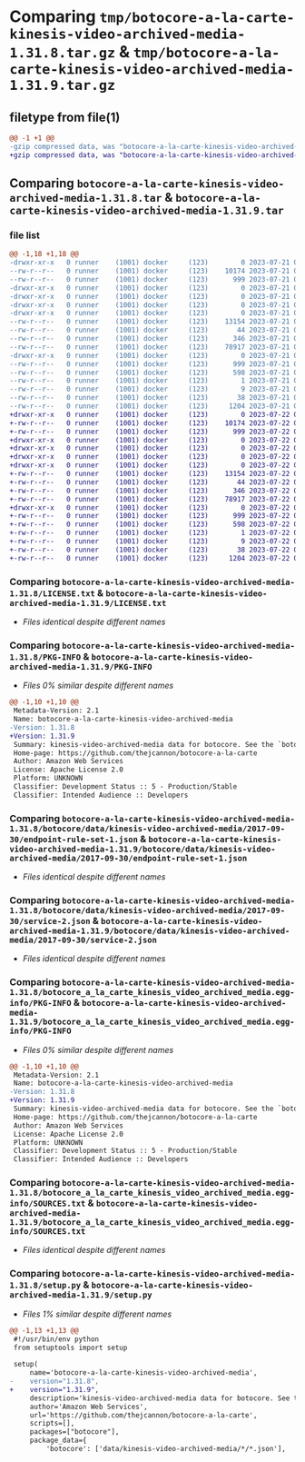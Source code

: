 # Comparing `tmp/botocore-a-la-carte-kinesis-video-archived-media-1.31.8.tar.gz` & `tmp/botocore-a-la-carte-kinesis-video-archived-media-1.31.9.tar.gz`

## filetype from file(1)

```diff
@@ -1 +1 @@
-gzip compressed data, was "botocore-a-la-carte-kinesis-video-archived-media-1.31.8.tar", last modified: Fri Jul 21 01:21:35 2023, max compression
+gzip compressed data, was "botocore-a-la-carte-kinesis-video-archived-media-1.31.9.tar", last modified: Sat Jul 22 01:20:37 2023, max compression
```

## Comparing `botocore-a-la-carte-kinesis-video-archived-media-1.31.8.tar` & `botocore-a-la-carte-kinesis-video-archived-media-1.31.9.tar`

### file list

```diff
@@ -1,18 +1,18 @@
-drwxr-xr-x   0 runner    (1001) docker     (123)        0 2023-07-21 01:21:35.611183 botocore-a-la-carte-kinesis-video-archived-media-1.31.8/
--rw-r--r--   0 runner    (1001) docker     (123)    10174 2023-07-21 01:21:35.000000 botocore-a-la-carte-kinesis-video-archived-media-1.31.8/LICENSE.txt
--rw-r--r--   0 runner    (1001) docker     (123)      999 2023-07-21 01:21:35.611183 botocore-a-la-carte-kinesis-video-archived-media-1.31.8/PKG-INFO
-drwxr-xr-x   0 runner    (1001) docker     (123)        0 2023-07-21 01:21:35.607183 botocore-a-la-carte-kinesis-video-archived-media-1.31.8/botocore/
-drwxr-xr-x   0 runner    (1001) docker     (123)        0 2023-07-21 01:21:35.607183 botocore-a-la-carte-kinesis-video-archived-media-1.31.8/botocore/data/
-drwxr-xr-x   0 runner    (1001) docker     (123)        0 2023-07-21 01:21:35.607183 botocore-a-la-carte-kinesis-video-archived-media-1.31.8/botocore/data/kinesis-video-archived-media/
-drwxr-xr-x   0 runner    (1001) docker     (123)        0 2023-07-21 01:21:35.607183 botocore-a-la-carte-kinesis-video-archived-media-1.31.8/botocore/data/kinesis-video-archived-media/2017-09-30/
--rw-r--r--   0 runner    (1001) docker     (123)    13154 2023-07-21 01:21:06.000000 botocore-a-la-carte-kinesis-video-archived-media-1.31.8/botocore/data/kinesis-video-archived-media/2017-09-30/endpoint-rule-set-1.json
--rw-r--r--   0 runner    (1001) docker     (123)       44 2023-07-21 01:21:06.000000 botocore-a-la-carte-kinesis-video-archived-media-1.31.8/botocore/data/kinesis-video-archived-media/2017-09-30/examples-1.json
--rw-r--r--   0 runner    (1001) docker     (123)      346 2023-07-21 01:21:06.000000 botocore-a-la-carte-kinesis-video-archived-media-1.31.8/botocore/data/kinesis-video-archived-media/2017-09-30/paginators-1.json
--rw-r--r--   0 runner    (1001) docker     (123)    78917 2023-07-21 01:21:06.000000 botocore-a-la-carte-kinesis-video-archived-media-1.31.8/botocore/data/kinesis-video-archived-media/2017-09-30/service-2.json
-drwxr-xr-x   0 runner    (1001) docker     (123)        0 2023-07-21 01:21:35.611183 botocore-a-la-carte-kinesis-video-archived-media-1.31.8/botocore_a_la_carte_kinesis_video_archived_media.egg-info/
--rw-r--r--   0 runner    (1001) docker     (123)      999 2023-07-21 01:21:35.000000 botocore-a-la-carte-kinesis-video-archived-media-1.31.8/botocore_a_la_carte_kinesis_video_archived_media.egg-info/PKG-INFO
--rw-r--r--   0 runner    (1001) docker     (123)      598 2023-07-21 01:21:35.000000 botocore-a-la-carte-kinesis-video-archived-media-1.31.8/botocore_a_la_carte_kinesis_video_archived_media.egg-info/SOURCES.txt
--rw-r--r--   0 runner    (1001) docker     (123)        1 2023-07-21 01:21:35.000000 botocore-a-la-carte-kinesis-video-archived-media-1.31.8/botocore_a_la_carte_kinesis_video_archived_media.egg-info/dependency_links.txt
--rw-r--r--   0 runner    (1001) docker     (123)        9 2023-07-21 01:21:35.000000 botocore-a-la-carte-kinesis-video-archived-media-1.31.8/botocore_a_la_carte_kinesis_video_archived_media.egg-info/top_level.txt
--rw-r--r--   0 runner    (1001) docker     (123)       38 2023-07-21 01:21:35.611183 botocore-a-la-carte-kinesis-video-archived-media-1.31.8/setup.cfg
--rw-r--r--   0 runner    (1001) docker     (123)     1204 2023-07-21 01:21:35.000000 botocore-a-la-carte-kinesis-video-archived-media-1.31.8/setup.py
+drwxr-xr-x   0 runner    (1001) docker     (123)        0 2023-07-22 01:20:37.601114 botocore-a-la-carte-kinesis-video-archived-media-1.31.9/
+-rw-r--r--   0 runner    (1001) docker     (123)    10174 2023-07-22 01:20:37.000000 botocore-a-la-carte-kinesis-video-archived-media-1.31.9/LICENSE.txt
+-rw-r--r--   0 runner    (1001) docker     (123)      999 2023-07-22 01:20:37.601114 botocore-a-la-carte-kinesis-video-archived-media-1.31.9/PKG-INFO
+drwxr-xr-x   0 runner    (1001) docker     (123)        0 2023-07-22 01:20:37.601114 botocore-a-la-carte-kinesis-video-archived-media-1.31.9/botocore/
+drwxr-xr-x   0 runner    (1001) docker     (123)        0 2023-07-22 01:20:37.601114 botocore-a-la-carte-kinesis-video-archived-media-1.31.9/botocore/data/
+drwxr-xr-x   0 runner    (1001) docker     (123)        0 2023-07-22 01:20:37.601114 botocore-a-la-carte-kinesis-video-archived-media-1.31.9/botocore/data/kinesis-video-archived-media/
+drwxr-xr-x   0 runner    (1001) docker     (123)        0 2023-07-22 01:20:37.601114 botocore-a-la-carte-kinesis-video-archived-media-1.31.9/botocore/data/kinesis-video-archived-media/2017-09-30/
+-rw-r--r--   0 runner    (1001) docker     (123)    13154 2023-07-22 01:20:09.000000 botocore-a-la-carte-kinesis-video-archived-media-1.31.9/botocore/data/kinesis-video-archived-media/2017-09-30/endpoint-rule-set-1.json
+-rw-r--r--   0 runner    (1001) docker     (123)       44 2023-07-22 01:20:09.000000 botocore-a-la-carte-kinesis-video-archived-media-1.31.9/botocore/data/kinesis-video-archived-media/2017-09-30/examples-1.json
+-rw-r--r--   0 runner    (1001) docker     (123)      346 2023-07-22 01:20:09.000000 botocore-a-la-carte-kinesis-video-archived-media-1.31.9/botocore/data/kinesis-video-archived-media/2017-09-30/paginators-1.json
+-rw-r--r--   0 runner    (1001) docker     (123)    78917 2023-07-22 01:20:09.000000 botocore-a-la-carte-kinesis-video-archived-media-1.31.9/botocore/data/kinesis-video-archived-media/2017-09-30/service-2.json
+drwxr-xr-x   0 runner    (1001) docker     (123)        0 2023-07-22 01:20:37.601114 botocore-a-la-carte-kinesis-video-archived-media-1.31.9/botocore_a_la_carte_kinesis_video_archived_media.egg-info/
+-rw-r--r--   0 runner    (1001) docker     (123)      999 2023-07-22 01:20:37.000000 botocore-a-la-carte-kinesis-video-archived-media-1.31.9/botocore_a_la_carte_kinesis_video_archived_media.egg-info/PKG-INFO
+-rw-r--r--   0 runner    (1001) docker     (123)      598 2023-07-22 01:20:37.000000 botocore-a-la-carte-kinesis-video-archived-media-1.31.9/botocore_a_la_carte_kinesis_video_archived_media.egg-info/SOURCES.txt
+-rw-r--r--   0 runner    (1001) docker     (123)        1 2023-07-22 01:20:37.000000 botocore-a-la-carte-kinesis-video-archived-media-1.31.9/botocore_a_la_carte_kinesis_video_archived_media.egg-info/dependency_links.txt
+-rw-r--r--   0 runner    (1001) docker     (123)        9 2023-07-22 01:20:37.000000 botocore-a-la-carte-kinesis-video-archived-media-1.31.9/botocore_a_la_carte_kinesis_video_archived_media.egg-info/top_level.txt
+-rw-r--r--   0 runner    (1001) docker     (123)       38 2023-07-22 01:20:37.601114 botocore-a-la-carte-kinesis-video-archived-media-1.31.9/setup.cfg
+-rw-r--r--   0 runner    (1001) docker     (123)     1204 2023-07-22 01:20:37.000000 botocore-a-la-carte-kinesis-video-archived-media-1.31.9/setup.py
```

### Comparing `botocore-a-la-carte-kinesis-video-archived-media-1.31.8/LICENSE.txt` & `botocore-a-la-carte-kinesis-video-archived-media-1.31.9/LICENSE.txt`

 * *Files identical despite different names*

### Comparing `botocore-a-la-carte-kinesis-video-archived-media-1.31.8/PKG-INFO` & `botocore-a-la-carte-kinesis-video-archived-media-1.31.9/PKG-INFO`

 * *Files 0% similar despite different names*

```diff
@@ -1,10 +1,10 @@
 Metadata-Version: 2.1
 Name: botocore-a-la-carte-kinesis-video-archived-media
-Version: 1.31.8
+Version: 1.31.9
 Summary: kinesis-video-archived-media data for botocore. See the `botocore-a-la-carte` package for more info.
 Home-page: https://github.com/thejcannon/botocore-a-la-carte
 Author: Amazon Web Services
 License: Apache License 2.0
 Platform: UNKNOWN
 Classifier: Development Status :: 5 - Production/Stable
 Classifier: Intended Audience :: Developers
```

### Comparing `botocore-a-la-carte-kinesis-video-archived-media-1.31.8/botocore/data/kinesis-video-archived-media/2017-09-30/endpoint-rule-set-1.json` & `botocore-a-la-carte-kinesis-video-archived-media-1.31.9/botocore/data/kinesis-video-archived-media/2017-09-30/endpoint-rule-set-1.json`

 * *Files identical despite different names*

### Comparing `botocore-a-la-carte-kinesis-video-archived-media-1.31.8/botocore/data/kinesis-video-archived-media/2017-09-30/service-2.json` & `botocore-a-la-carte-kinesis-video-archived-media-1.31.9/botocore/data/kinesis-video-archived-media/2017-09-30/service-2.json`

 * *Files identical despite different names*

### Comparing `botocore-a-la-carte-kinesis-video-archived-media-1.31.8/botocore_a_la_carte_kinesis_video_archived_media.egg-info/PKG-INFO` & `botocore-a-la-carte-kinesis-video-archived-media-1.31.9/botocore_a_la_carte_kinesis_video_archived_media.egg-info/PKG-INFO`

 * *Files 0% similar despite different names*

```diff
@@ -1,10 +1,10 @@
 Metadata-Version: 2.1
 Name: botocore-a-la-carte-kinesis-video-archived-media
-Version: 1.31.8
+Version: 1.31.9
 Summary: kinesis-video-archived-media data for botocore. See the `botocore-a-la-carte` package for more info.
 Home-page: https://github.com/thejcannon/botocore-a-la-carte
 Author: Amazon Web Services
 License: Apache License 2.0
 Platform: UNKNOWN
 Classifier: Development Status :: 5 - Production/Stable
 Classifier: Intended Audience :: Developers
```

### Comparing `botocore-a-la-carte-kinesis-video-archived-media-1.31.8/botocore_a_la_carte_kinesis_video_archived_media.egg-info/SOURCES.txt` & `botocore-a-la-carte-kinesis-video-archived-media-1.31.9/botocore_a_la_carte_kinesis_video_archived_media.egg-info/SOURCES.txt`

 * *Files identical despite different names*

### Comparing `botocore-a-la-carte-kinesis-video-archived-media-1.31.8/setup.py` & `botocore-a-la-carte-kinesis-video-archived-media-1.31.9/setup.py`

 * *Files 1% similar despite different names*

```diff
@@ -1,13 +1,13 @@
 #!/usr/bin/env python
 from setuptools import setup
 
 setup(
     name='botocore-a-la-carte-kinesis-video-archived-media',
-    version="1.31.8",
+    version="1.31.9",
     description='kinesis-video-archived-media data for botocore. See the `botocore-a-la-carte` package for more info.',
     author='Amazon Web Services',
     url='https://github.com/thejcannon/botocore-a-la-carte',
     scripts=[],
     packages=["botocore"],
     package_data={
         'botocore': ['data/kinesis-video-archived-media/*/*.json'],
```

